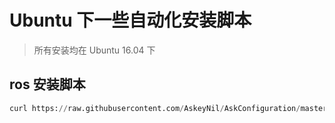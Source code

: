 # Ubuntu 下一些自动化安装脚本

> 所有安装均在 Ubuntu 16.04 下



## ros 安装脚本

```python
curl https://raw.githubusercontent.com/AskeyNil/AskConfiguration/master/ros.sh | bash
```

